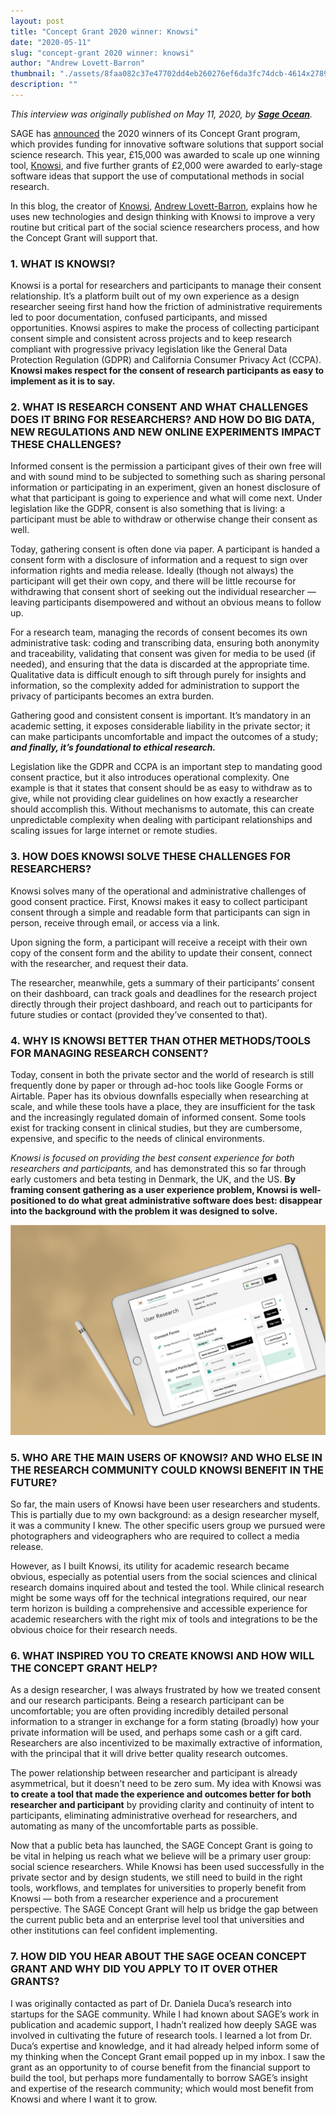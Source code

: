 ```yaml
---
layout: post
title: "Concept Grant 2020 winner: Knowsi"
date: "2020-05-11"
slug: "concept-grant 2020 winner: knowsi"
author: "Andrew Lovett-Barron"
thumbnail: "./assets/8faa082c37e47702dd4eb260276ef6da3fc74dcb-4614x2789.png"
description: ""
---
```


_This interview was originally published on May 11, 2020, by [**Sage Ocean**](https://ocean.sagepub.com/blog/tools-and-tech/concept-grant-winner-knowsi-interview)._



SAGE has [announced](https://us.sagepub.com/en-us/nam/press/sage-publishing-awards-concept-grants-for-innovative-software-tools-for-social-research) the 2020 winners of its Concept Grant program, which provides funding for innovative software solutions that support social science research. This year, £15,000 was awarded to scale up one winning tool, [Knowsi](https://www.knowsi.com/), and five further grants of £2,000 were awarded to early-stage software ideas that support the use of computational methods in social research.

In this blog, the creator of [Knowsi](https://www.knowsi.com/), [Andrew Lovett-Barron](https://twitter.com/readywater), explains how he uses new technologies and design thinking with Knowsi to improve a very routine but critical part of the social science researchers process, and how the Concept Grant will support that.

### **1. WHAT IS KNOWSI?**

Knowsi is a portal for researchers and participants to manage their consent relationship. It’s a platform built out of my own experience as a design researcher seeing first hand how the friction of administrative requirements led to poor documentation, confused participants, and missed opportunities. Knowsi aspires to make the process of collecting participant consent simple and consistent across projects and to keep research compliant with progressive privacy legislation like the General Data Protection Regulation (GDPR) and California Consumer Privacy Act (CCPA). **Knowsi makes respect for the consent of research participants as easy to implement as it is to say.**

### **2. WHAT IS RESEARCH CONSENT AND WHAT CHALLENGES DOES IT BRING FOR RESEARCHERS? AND HOW DO BIG DATA, NEW REGULATIONS AND NEW ONLINE EXPERIMENTS IMPACT THESE CHALLENGES?**

Informed consent is the permission a participant gives of their own free will and with sound mind to be subjected to something such as sharing personal information or participating in an experiment, given an honest disclosure of what that participant is going to experience and what will come next. Under legislation like the GDPR, consent is also something that is living: a participant must be able to withdraw or otherwise change their consent as well.

Today, gathering consent is often done via paper. A participant is handed a consent form with a disclosure of information and a request to sign over information rights and media release. Ideally (though not always) the participant will get their own copy, and there will be little recourse for withdrawing that consent short of seeking out the individual researcher — leaving participants disempowered and without an obvious means to follow up.

For a research team, managing the records of consent becomes its own administrative task: coding and transcribing data, ensuring both anonymity and traceability, validating that consent was given for media to be used (if needed), and ensuring that the data is discarded at the appropriate time. Qualitative data is difficult enough to sift through purely for insights and information, so the complexity added for administration to support the privacy of participants becomes an extra burden.

Gathering good and consistent consent is important. It’s mandatory in an academic setting, it exposes considerable liability in the private sector; it can make participants uncomfortable and impact the outcomes of a study; **_and finally, it’s foundational to ethical research._**

Legislation like the GDPR and CCPA is an important step to mandating good consent practice, but it also introduces operational complexity. One example is that it states that consent should be as easy to withdraw as to give, while not providing clear guidelines on how exactly a researcher should accomplish this. Without mechanisms to automate, this can create unpredictable complexity when dealing with participant relationships and scaling issues for large internet or remote studies.

### **3. HOW DOES KNOWSI SOLVE THESE CHALLENGES FOR RESEARCHERS?**

Knowsi solves many of the operational and administrative challenges of good consent practice. First, Knowsi makes it easy to collect participant consent through a simple and readable form that participants can sign in person, receive through email, or access via a link.

Upon signing the form, a participant will receive a receipt with their own copy of the consent form and the ability to update their consent, connect with the researcher, and request their data.

The researcher, meanwhile, gets a summary of their participants’ consent on their dashboard, can track goals and deadlines for the research project directly through their project dashboard, and reach out to participants for future studies or contact (provided they’ve consented to that).

### **4. WHY IS KNOWSI BETTER THAN OTHER METHODS/TOOLS FOR MANAGING RESEARCH CONSENT?**

Today, consent in both the private sector and the world of research is still frequently done by paper or through ad-hoc tools like Google Forms or Airtable. Paper has its obvious downfalls especially when researching at scale, and while these tools have a place, they are insufficient for the task and the increasingly regulated domain of informed consent. Some tools exist for tracking consent in clinical studies, but they are cumbersome, expensive, and specific to the needs of clinical environments.

_Knowsi is focused on providing the best consent experience for both researchers and participants,_ and has demonstrated this so far through early customers and beta testing in Denmark, the UK, and the US. **By framing consent gathering as a user experience problem, Knowsi is well-positioned to do what great administrative software does best: disappear into the background with the problem it was designed to solve.**



![](./assets/201146e27be2f285de852c37acc7de5fa2f2c547-1500x1000.png)

### **5. WHO ARE THE MAIN USERS OF KNOWSI? AND WHO ELSE IN THE RESEARCH COMMUNITY COULD KNOWSI BENEFIT IN THE FUTURE?**

So far, the main users of Knowsi have been user researchers and students. This is partially due to my own background: as a design researcher myself, it was a community I knew. The other specific users group we pursued were photographers and videographers who are required to collect a media release.

However, as I built Knowsi, its utility for academic research became obvious, especially as potential users from the social sciences and clinical research domains inquired about and tested the tool. While clinical research might be some ways off for the technical integrations required, our near term horizon is building a comprehensive and accessible experience for academic researchers with the right mix of tools and integrations to be the obvious choice for their research needs.

### **6. WHAT INSPIRED YOU TO CREATE KNOWSI AND HOW WILL THE CONCEPT GRANT HELP?**

As a design researcher, I was always frustrated by how we treated consent and our research participants. Being a research participant can be uncomfortable; you are often providing incredibly detailed personal information to a stranger in exchange for a form stating (broadly) how your private information will be used, and perhaps some cash or a gift card. Researchers are also incentivized to be maximally extractive of information, with the principal that it will drive better quality research outcomes.

The power relationship between researcher and participant is already asymmetrical, but it doesn’t need to be zero sum. My idea with Knowsi was **to create a tool that made the experience and outcomes better for both researcher and participant** by providing clarity and continuity of intent to participants, eliminating administrative overhead for researchers, and automating as many of the uncomfortable parts as possible.

Now that a public beta has launched, the SAGE Concept Grant is going to be vital in helping us reach what we believe will be a primary user group: social science researchers. While Knowsi has been used successfully in the private sector and by design students, we still need to build in the right tools, workflows, and templates for universities to properly benefit from Knowsi — both from a researcher experience and a procurement perspective. The SAGE Concept Grant will help us bridge the gap between the current public beta and an enterprise level tool that universities and other institutions can feel confident implementing.

### **7. HOW DID YOU HEAR ABOUT THE SAGE OCEAN CONCEPT GRANT AND WHY DID YOU APPLY TO IT OVER OTHER GRANTS?**

I was originally contacted as part of Dr. Daniela Duca’s research into startups for the SAGE community. While I had known about SAGE’s work in publication and academic support, I hadn’t realized how deeply SAGE was involved in cultivating the future of research tools. I learned a lot from Dr. Duca’s expertise and knowledge, and it had already helped inform some of my thinking when the Concept Grant email popped up in my inbox. I saw the grant as an opportunity to of course benefit from the financial support to build the tool, but perhaps more fundamentally to borrow SAGE’s insight and expertise of the research community; which would most benefit from Knowsi and where I want it to grow.
